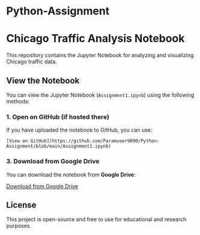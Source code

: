 # Python-Assignment
# Chicago Traffic Analysis Notebook

This repository contains the Jupyter Notebook for analyzing and visualizing Chicago traffic data.

## View the Notebook

You can view the Jupyter Notebook (`Assignment1.ipynb`) using the following methods:

### 1. Open on GitHub (if hosted there)
If you have uploaded the notebook to GitHub, you can use:

```
[View on GitHub](https://github.com/Paramveer9090/Python-Assignment/blob/main/Assignment1.ipynb)
```



### 3. Download from Google Drive
You can download the notebook from **Google Drive**:

[Download from Google Drive](https://drive.google.com/your-drive-link)



## License
This project is open-source and free to use for educational and research purposes.
